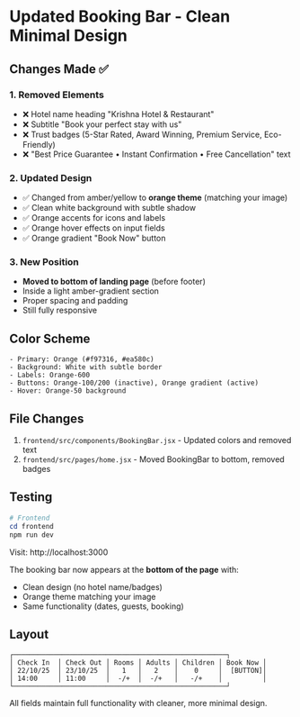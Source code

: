 # Updated Booking Bar - Clean Minimal Design

## Changes Made ✅

### 1. Removed Elements
- ❌ Hotel name heading "Krishna Hotel & Restaurant"
- ❌ Subtitle "Book your perfect stay with us"
- ❌ Trust badges (5-Star Rated, Award Winning, Premium Service, Eco-Friendly)
- ❌ "Best Price Guarantee • Instant Confirmation • Free Cancellation" text

### 2. Updated Design
- ✅ Changed from amber/yellow to **orange theme** (matching your image)
- ✅ Clean white background with subtle shadow
- ✅ Orange accents for icons and labels
- ✅ Orange hover effects on input fields
- ✅ Orange gradient "Book Now" button

### 3. New Position
- **Moved to bottom of landing page** (before footer)
- Inside a light amber-gradient section
- Proper spacing and padding
- Still fully responsive

## Color Scheme
```
- Primary: Orange (#f97316, #ea580c)
- Background: White with subtle border
- Labels: Orange-600
- Buttons: Orange-100/200 (inactive), Orange gradient (active)
- Hover: Orange-50 background
```

## File Changes
1. `frontend/src/components/BookingBar.jsx` - Updated colors and removed text
2. `frontend/src/pages/home.jsx` - Moved BookingBar to bottom, removed badges

## Testing
```powershell
# Frontend
cd frontend
npm run dev
```

Visit: http://localhost:3000

The booking bar now appears at the **bottom of the page** with:
- Clean design (no hotel name/badges)
- Orange theme matching your image
- Same functionality (dates, guests, booking)

## Layout
```
┌─────────────────────────────────────────────────────┐
│ Check In  │ Check Out │ Rooms │ Adults │ Children │ Book Now │
│ 22/10/25  │ 23/10/25  │   1   │   2    │    0     │  [BUTTON]│
│ 14:00     │ 11:00     │  -/+  │  -/+   │   -/+    │          │
└─────────────────────────────────────────────────────┘
```

All fields maintain full functionality with cleaner, more minimal design.
